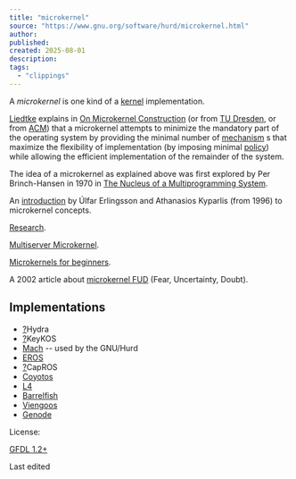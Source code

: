 ```yaml
---
title: "microkernel"
source: "https://www.gnu.org/software/hurd/microkernel.html"
author:
published:
created: 2025-08-01
description:
tags:
  - "clippings"
---
```

A *microkernel* is one kind of a [kernel](https://www.gnu.org/software/hurd/kernel.html) implementation.

[Liedtke](https://www.gnu.org/software/hurd/liedtke.html) explains in [On Microkernel Construction](http://l4ka.org/publications/paper.php?docid=642) (or from [TU Dresden](http://www.tud-os.org/papers_ps/jochen/Mikern.ps), or from [ACM](http://dl.acm.org/citation.cfm?id=224075)) that a microkernel attempts to minimize the mandatory part of the operating system by providing the minimal number of [mechanism](https://www.gnu.org/software/hurd/mechanism.html) s that maximize the flexibility of implementation (by imposing minimal [policy](https://www.gnu.org/software/hurd/policy.html)) while allowing the efficient implementation of the remainder of the system.

The idea of a microkernel as explained above was first explored by Per Brinch-Hansen in 1970 in [The Nucleus of a Multiprogramming System](http://brinch-hansen.net/papers/1970a.pdf).

An [introduction](http://www.cs.cornell.edu/Info/People/ulfar/ukernel/ukernel.html) by Úlfar Erlingsson and Athanasios Kyparlis (from 1996) to microkernel concepts.

[Research](https://www.gnu.org/software/hurd/microkernel/research.html).

[Multiserver Microkernel](https://www.gnu.org/software/hurd/faq/multiserver_microkernel.html).

[Microkernels for beginners](https://www.gnu.org/software/hurd/microkernel/for_beginners.html).

A 2002 article about [microkernel FUD](https://www.gnu.org/software/hurd/microkernel/fud.html) (Fear, Uncertainty, Doubt).

## Implementations

- [?](https://darnassus.sceen.net/cgi-bin/hurd-web?do=create&from=microkernel&page=Hydra)Hydra
- [?](https://darnassus.sceen.net/cgi-bin/hurd-web?do=create&from=microkernel&page=KeyKOS)KeyKOS
- [Mach](https://www.gnu.org/software/hurd/microkernel/mach.html) -- used by the GNU/Hurd
- [EROS](https://www.gnu.org/software/hurd/microkernel/eros.html)
- [?](https://darnassus.sceen.net/cgi-bin/hurd-web?do=create&from=microkernel&page=CapROS)CapROS
- [Coyotos](https://www.gnu.org/software/hurd/microkernel/coyotos.html)
- [L4](https://www.gnu.org/software/hurd/microkernel/l4.html)
- [Barrelfish](https://www.gnu.org/software/hurd/microkernel/barrelfish.html)
- [Viengoos](https://www.gnu.org/software/hurd/microkernel/viengoos.html)
- [Genode](https://www.gnu.org/software/hurd/microkernel/genode.html)

License:

[GFDL 1.2+](https://www.gnu.org/software/hurd/#microkernel.license)

Last edited